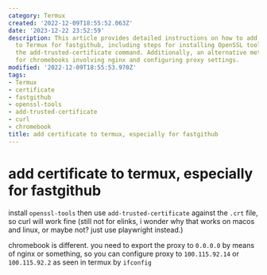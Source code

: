 ```yaml
---
category: Termux
created: '2022-12-09T18:55:52.063Z'
date: '2023-12-22 23:52:59'
description: This article provides detailed instructions on how to add a certificate
  to Termux for fastgithub, including steps for installing OpenSSL tools and using
  the add-trusted-certificate command. Additionally, an alternative method is explained
  for chromebooks involving nginx and configuring proxy settings.
modified: '2022-12-09T18:55:53.970Z'
tags:
- Termux
- certificate
- fastgithub
- openssl-tools
- add-trusted-certificate
- curl
- chromebook
title: add certificate to termux, especially for fastgithub
---
```


# add certificate to termux, especially for fastgithub
 
install `openssl-tools` then use `add-trusted-certificate` against the `.crt` file, so curl will work fine (still not for elinks, i wonder why that works on macos and linux, or maybe not? just use playwright instead.)
 
chromebook is different. you need to export the proxy to `0.0.0.0` by means of nginx or something, so you can configure proxy to `100.115.92.14` or `100.115.92.2` as seen in termux by `ifconfig`
